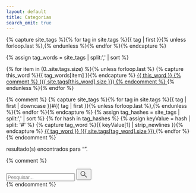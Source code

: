 ```yaml
---
layout: default
title: Categorias
search_omit: true
---
```


<div class="tags">
<!-- Get the tag name for every tag on the site and set them
to the `site_tags` variable. -->
{% capture site_tags %}{% for tag in site.tags %}{{ tag | first }}{% unless forloop.last %},{% endunless %}{% endfor %}{% endcapture %}

<!-- `tag_words` is a sorted array of the tag names. -->
{% assign tag_words = site_tags | split:',' | sort %}

<!-- List of all tags -->
  {% for item in (0..site.tags.size) %}{% unless forloop.last %}
    {% capture this_word %}{{ tag_words[item] }}{% endcapture %}
      <a href="?q={{ this_word | cgi_escape }}" class="tag">{{ this_word }}
      {% comment %}
        <span>({{ site.tags[this_word].size }})</span>
      {% endcomment %}
      </a>
  {% endunless %}{% endfor %}

{% comment %}
{% capture site_tags %}{% for tag in site.tags %}{{ tag | first | downcase }}#{{ tag | first }}{% unless forloop.last %},{% endunless %}{% endfor %}{% endcapture %}
{% assign tag_hashes = site_tags | split:',' | sort %}
{% for hash in tag_hashes %}
  {% assign keyValue = hash | split: '#' %}
  {% capture tag_word %}{{ keyValue[1] | strip_newlines }}{% endcapture %}
    <a href="?q={{ tag_word }}" class="tag">
      {{ tag_word }}
      <span class="badge pull-right">({{ site.tags[tag_word].size }})</span>
    </a>
{% endfor %}
{% endcomment %}
</div>

  <!-- Search results placeholder -->
  <p data-search-found class="search-count">
    <span data-search-found-count></span> resultado(s) encontrados para &ldquo;<span data-search-found-term></span>&rdquo;.
  </p>
  <div data-search-results class="posts list-wrapper"></div>
  <div id="pagination-container"></div>

{% comment %}
<!-- Html Elements for Search -->
<!--<div id="search-container">
<input type="text" id="search-input" placeholder="pesquisar...">
<ul id="results-container"></ul>
</div> -->
<div class="searchBar" id="search-container">
  <input class="searchQueryInput" id="search-input" type="text" name="searchQueryInput" placeholder="Pesquisar..." value="" />
  <button class="searchQuerySubmit" type="submit" name="searchQuerySubmit">
    <svg style="width:24px;height:24px" viewBox="0 0 24 24"><path fill="#666666" d="M9.5,3A6.5,6.5 0 0,1 16,9.5C16,11.11 15.41,12.59 14.44,13.73L14.71,14H15.5L20.5,19L19,20.5L14,15.5V14.71L13.73,14.44C12.59,15.41 11.11,16 9.5,16A6.5,6.5 0 0,1 3,9.5A6.5,6.5 0 0,1 9.5,3M9.5,5C7,5 5,7 5,9.5C5,12 7,14 9.5,14C12,14 14,12 14,9.5C14,7 12,5 9.5,5Z" />
    </svg>
  </button>
</div>
<div class="posts results-container" id="results-container"></div>
{% endcomment %}



  <!-- Search result template -->
<div class="posts">
  <script type="text/x-template" id="search-result">
    <div class="post list-item">
      <div class="post-img">
        <a href="##Url##?ref=category">
        <figure>
          <img src="##Image##" alt="##Title##" title="##Title##">
        </figure>
        </a>
      </div>
      <div class="post-text">
        <div class="category">
          ##Content##
        </div>
        <h2>
          <a class="post-link" href="##Url##?ref=category">##Title##</a>
        </h2>
        <span class="post-meta">##Date##</span>
        <div class="a2a_kit a2a_kit_size_32 a2a_default_style" data-a2a-url="{{ site.url }}##Url##" data-a2a-title="##Title##">
            <a class="a2a_button_facebook"></a>
            <a class="a2a_button_twitter"></a>
            <a class="a2a_button_whatsapp"></a>
            <a class="a2a_button_telegram"></a>
        </div>
      </div>
    </div>
  </script>
</div>

  <!-- Search script - Must appear after template -->
  <script src="/scripts/search.js"></script>
  <div class="a2a_kit a2a_kit_size_32 a2a_default_style" data-a2a-url="{{ site.baseurl }}" data-a2a-title="Hidden" style="display: none;">
      <a class="a2a_button_facebook"></a>
      <a class="a2a_button_twitter"></a>
      <a class="a2a_button_whatsapp"></a>
      <a class="a2a_button_telegram"></a>
  </div>
